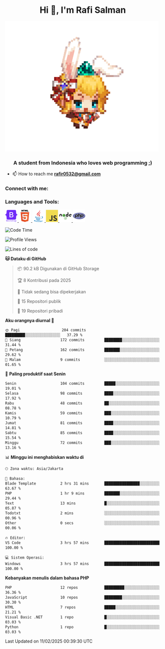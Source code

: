 <h1 align="center">Hi 👋, I'm Rafi Salman</h1>
<img src="img/lp.gif" /> 
<h3 align="center">A student from Indonesia who loves web programming ;)</h3>

- 📫 How to reach me **rafir0532@gmail.com**

<h3 align="left">Connect with me:</h3>
<p align="left">
</p>

<h3 align="left">Languages and Tools:</h3>
<p align="left"> <a href="https://getbootstrap.com" target="_blank" rel="noreferrer"> <img src="https://raw.githubusercontent.com/devicons/devicon/master/icons/bootstrap/bootstrap-plain-wordmark.svg" alt="bootstrap" width="40" height="40"/> </a> <a href="https://www.w3.org/html/" target="_blank" rel="noreferrer"> <img src="https://raw.githubusercontent.com/devicons/devicon/master/icons/html5/html5-original-wordmark.svg" alt="html5" width="40" height="40"/> </a> <a href="https://www.java.com" target="_blank" rel="noreferrer"> <img src="https://raw.githubusercontent.com/devicons/devicon/master/icons/java/java-original.svg" alt="java" width="40" height="40"/> </a> <a href="https://developer.mozilla.org/en-US/docs/Web/JavaScript" target="_blank" rel="noreferrer"> <img src="https://raw.githubusercontent.com/devicons/devicon/master/icons/javascript/javascript-original.svg" alt="javascript" width="40" height="40"/> </a> <a href="https://nodejs.org" target="_blank" rel="noreferrer"> <img src="https://raw.githubusercontent.com/devicons/devicon/master/icons/nodejs/nodejs-original-wordmark.svg" alt="nodejs" width="40" height="40"/> </a> <a href="https://www.php.net" target="_blank" rel="noreferrer"> <img src="https://raw.githubusercontent.com/devicons/devicon/master/icons/php/php-original.svg" alt="php" width="40" height="40"/> </a> </p>

<!--START_SECTION:waka-->
![Code Time](http://img.shields.io/badge/Code%20Time-301%20hrs%2050%20mins-blue)

![Profile Views](http://img.shields.io/badge/Profil%20dilihat-1-blue)

![Lines of code](https://img.shields.io/badge/Sejak%20Hello%20World%20aku%20telah%20menulis-1.6%20million%20baris%20kode-blue)

**🐱 Dataku di GitHub** 

> 📦 90.2 kB Digunakan di GitHub Storage 
 > 
> 🏆 8 Kontribusi pada 2025
 > 
> 🚫 Tidak sedang bisa dipekerjakan
 > 
> 📜 15 Repositori publik 
 > 
> 🔑 19 Repositori pribadi 
 > 
**Aku orangnya diurnal 🐤** 

```text
🌞 Pagi                   204 commits         █████████░░░░░░░░░░░░░░░░   37.29 % 
🌆 Siang                  172 commits         ████████░░░░░░░░░░░░░░░░░   31.44 % 
🌃 Petang                 162 commits         ███████░░░░░░░░░░░░░░░░░░   29.62 % 
🌙 Malam                  9 commits           ░░░░░░░░░░░░░░░░░░░░░░░░░   01.65 % 
```
📅 **Paling produktif saat Senin** 

```text
Senin                    104 commits         █████░░░░░░░░░░░░░░░░░░░░   19.01 % 
Selasa                   98 commits          ████░░░░░░░░░░░░░░░░░░░░░   17.92 % 
Rabu                     48 commits          ██░░░░░░░░░░░░░░░░░░░░░░░   08.78 % 
Kamis                    59 commits          ███░░░░░░░░░░░░░░░░░░░░░░   10.79 % 
Jumat                    81 commits          ████░░░░░░░░░░░░░░░░░░░░░   14.81 % 
Sabtu                    85 commits          ████░░░░░░░░░░░░░░░░░░░░░   15.54 % 
Minggu                   72 commits          ███░░░░░░░░░░░░░░░░░░░░░░   13.16 % 
```


📊 **Minggu ini menghabiskan waktu di** 

```text
🕑︎ Zona waktu: Asia/Jakarta

💬 Bahasa: 
Blade Template           2 hrs 31 mins       ████████████████░░░░░░░░░   63.67 % 
PHP                      1 hr 9 mins         ███████░░░░░░░░░░░░░░░░░░   29.44 % 
Text                     13 mins             █░░░░░░░░░░░░░░░░░░░░░░░░   05.87 % 
Todotxt                  2 mins              ░░░░░░░░░░░░░░░░░░░░░░░░░   00.96 % 
Other                    0 secs              ░░░░░░░░░░░░░░░░░░░░░░░░░   00.06 % 

🔥 Editor: 
VS Code                  3 hrs 57 mins       █████████████████████████   100.00 % 

💻 Sistem Operasi: 
Windows                  3 hrs 57 mins       █████████████████████████   100.00 % 
```

**Kebanyakan menulis dalam bahasa PHP** 

```text
PHP                      12 repos            █████████░░░░░░░░░░░░░░░░   36.36 % 
JavaScript               10 repos            ████████░░░░░░░░░░░░░░░░░   30.30 % 
HTML                     7 repos             █████░░░░░░░░░░░░░░░░░░░░   21.21 % 
Visual Basic .NET        1 repo              █░░░░░░░░░░░░░░░░░░░░░░░░   03.03 % 
Python                   1 repo              █░░░░░░░░░░░░░░░░░░░░░░░░   03.03 % 
```




 Last Updated on 11/02/2025 00:39:30 UTC
<!--END_SECTION:waka-->
